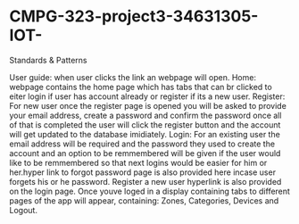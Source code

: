 # CMPG-323-project3-34631305-IOT-
Standards &amp; Patterns

User guide:
when user clicks the link an webpage will open.
Home: webpage contains the home page which has tabs that can br clicked to eiter login if user has account already or register if its a new user.
Register: For new user once the register page is opened you will be asked to provide your email address, create a password and confirm the password once all of that is completed the user will click the register button and the account will get updated to the database imidiately.
Login: For an existing user the email address will be required and the password they used to create the account and an option to be remmembered will be given if the user would like to be remmembered so that next logins would be easier for him or her.hyper link to forgot password page is also provided here incase user forgets his or he password. Register a new user hyperlink is also provided on the login page.
Once youve loged in  a display containing tabs to different pages of the app will appear, containing: Zones, Categories, Devices and Logout.
